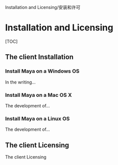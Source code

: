 Installation and Licensing/安装和许可
# Installation and Licensing

[TOC]

## The client Installation

### Install Maya on a Windows OS

In the writing...

### Install Maya on a Mac OS X

The development of...

### Install Maya on a Linux OS

The development of...

## The client Licensing

The client Licensing

